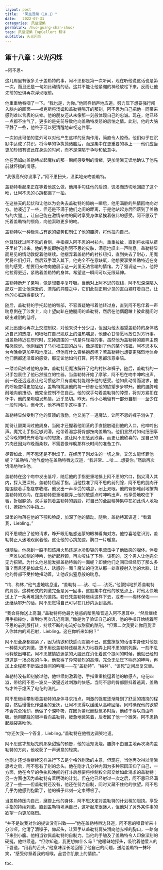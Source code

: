 ```yaml
---
layout: post
title:  "凤凰涅槃（18.1）"
date:   2022-07-31
categories: 凤凰涅槃
permalink: /huo-guang-shan-shuo/
tags: 凤凰涅槃 TopGellert 翻译
subtitle: 火光闪烁
---
```


## 第十八章：火光闪烁


~阿不思~

这几周里有很多关于盖勒特的事，阿不思都是第一次听闻，现在听他说这话也是第一次，而且还是一句如此动情的话。这并不能让他紧绷的神经放松下来，反而让他先前的恐惧再次浮现眼前。

他重重地吞咽了一下。“我也是，为你。”他同样悄声地应道，努力压下想要强行闯入脑内的画面——福克斯将汤姆和盖勒特隔开的那刻，阿不思为自己把他一同带来感到难以言表的庆幸。他的朋友还从未像那一刻般体现自己的忠诚。现在，他已经一点都不生气了，更多的是先前导致他向盖勒特发怒的后怕之情。此刻，他的大脑平静了一些，他终于可以更清醒地审视这件事。

一次如此可怕的意外可以对他产生这样的反向作用，简直令人惊奇。他们似乎在沉默中达成了共识，将今早的争执抛诸脑后，而是集中在更重要的事上——他们应当更加珍惜有彼此在身边的时间，而不是深陷于争吵和敌意中。

他在汤姆向盖勒特举起魔杖的那一瞬间感受到的情绪，更加清晰无误地确认了他先前就怀揣的情感。

“我很高兴你没事了。”阿不思扭头，温柔地亲吻盖勒特。

盖勒特看起来正在等着他这么做，他用手勾住他的后颈，饥渴而热切地回应了这个吻，让阿不思的心跳都漏了一拍。

在这些天的起伏和让他以为会失去盖勒特的惊魄一瞬后，他用满腔的热情回吻向对方。他凑近了一些，但还是不满于他们之间的距离，于是他站起身后回落到了盖勒特的大腿上，让自己能在激情亲吻的同时享受身体紧挨着彼此的感受。阿不思双手托着盖勒特的颚角，向他索取更多的吻。

盖勒特以一种极具占有欲的姿势钳制住了他的腰胯，将他拉向自己。

他轻轻抚过阿不思的身侧，手指探入阿不思的衬衫内，重重拉扯，直到将衣摆从裤子里扯了出来。他的手旋即触碰到阿不思的皮肤，满意地叹出一声喘息。盖勒特显而易见的情动敦促着他继续。他摆弄着盖勒特的衬衫纽扣，直到失去了耐心，用魔咒将它们打开，然后双手溜入其下。他完全不在意缺氧，他想要享受盖勒特近在身侧的感受，想要用亲吻向他展示这一刻里无法言喻的情绪。为了强调这一点，他将他拉得更近，紧贴着盖勒特的身体，希望这一瞬间可以无限延伸。

盖勒特断开了亲吻，像是想要平复呼吸。当他对上阿不思的视线，阿不思深深陷入那双一直让他深爱的、漂亮的异瞳之中，它们此刻正用少见的直白紧盯着自己，让他的心脏跳得更快了。

随后，盖勒特的手托起他的臀部，不容置疑地带着他转过身，直到阿不思伴着一声喘息倒在了沙发上，向上望向趴在他腿间的盖勒特，然后在他俩磨蹭上彼此腿间时叹出难耐的低哼。

如此迅速地再次上交控制权，对他来说十分少见，但因为他太渴望盖勒特的身体贴近自己的热度，和喷吐在自己肌肤上的温热喘息，他便心甘情愿地放任对方行事。当盖勒特近在咫尺时，忘掉周围的一切是件轻易的事，虽然他为盖勒特的直奔主题略感惊讶。他刚经历了马尔福庄园的战斗，像是按到了他的某个按钮。阿不思本以为今晚会更加平和地度过，但他有什么资格抱怨呢？若盖勒特也想要更强烈地体会他们俩都还活着的感受，那无论他如何打算，阿不思都乐意奉陪。

一缕凉风拂过他的身体，盖勒特用魔法解开了他的衬衫和裤子，随后，盖勒特的一只手包裹住了他已然挺立的性器。当盖勒特开始了摩挲，阿不思在吻中呻吟出声。前一晚还远远没让他习惯这种只有盖勒特能赐予他的感受。他如此动情而渴求，他的呼吸变得更加急促，盖勒特挑逗他的每一秒都让他的欲望步步攀升。他的腰胯难耐地向前扭动，他完全控制不住自己。他的双手勾着盖勒特的脖颈，将对方紧扣在怀中，他的亲吻越发热情，近乎恳切。昨天，他小心地留有一部分自制——至少在一段时间内。但今天，他不再在乎这种事了。

盖勒特显然受到了他的反馈的激励，他又施了一道魔法，让阿不思的裤子消失了。

期待让颤栗淌过他周身，当刚才还握着他阴茎的手直接触碰到他的入口，他呻吟出声。魔咒让手指足够润滑，他带着渴念将臀部按向盖勒特。他们显然对如何细细享受今晚的时光有着相同的想象，这让阿不思感到欣喜，而更让他欣喜的，是自己的穴肉还因为昨晚而柔软，不需要像昨晚那样长时间的准备工作。

尽管如此，阿不思还是不耐烦了。在经历了刚发生的一切之后，又怎么能怪罪他呢？“盖勒特，”他气虚地在盖勒特唇边叹道，“我非常……哈……想要你。”然后再次饥渴地吻住他。

盖勒特在这个吻中发出低哼，随后他的手指更重地抵上阿不思的穴口，指尖滑入其内，探入更深处。盖勒特屈起手指。当他找准了阿不思的前列腺，阿不思的肌肉开始围绕着手指痉挛收缩，他发出一声享受的喘息，闭上双眼。他的臀部难耐地按向盖勒特的方向，在盖勒特更重地戳弄上他的敏感点时呻吟出声。他享受地咬住下唇，折起脖颈，双手紧抓着盖勒特的肩膀，将自己的全副精神集中在如此诱人地吸引、撩拨他的手指上。

温柔的吻落在他的下颚和脸庞，加深了他的情动。随后，盖勒特耳语道：“看着我，Liebling。”

阿不思顺应了他的请求，睁开眼用魅惑迷蒙的眼神看向对方。他惊喜地意识到，盖勒特正入迷地观察着他。这让他的心跳加速，胸口一片暖意。

但随后，他感到一股不知该用火热还是冰冷形容的电流击中了他敏感的腺体。伴着一声难以抑制的呻吟，他折起脖颈，再次咬住了下唇。该死的，这个男人让他完全无力招架。为什么他总能发掘盖勒特新的一面呢？即使他们之间已经经历了那么多事？而且还是如此勾人、诱惑的一面？魔法的电流从那一处直接射入他的大脑，让他的臀部不受控地扭动着，让他叹出窒息般的喘息。

“梅、梅林，”他气虚地喘息道，“盖勒特……该、哈……该死。”他颤抖地抓着盖勒特的肩膀，这种形式的刺激完全是另一回事，这般集中在他的敏感点上，将他太快地送上了一条再难回头的道路。若任凭盖勒特继续这样下去，或者——梅林保佑——还继续攀升的话，阿不思觉得自己可以在几秒内达到高潮。

“我会将你送上高潮，”盖勒特将他最为魅惑的暗黑嗓音送入阿不思耳中，“然后继续用手指操你，直到你再次几近高潮，”像是为了验证自己的话，他的手指开始绕着阿不思的前列腺打转，持续不断的电流好似甜蜜的酷刑，“但第二次我要让你用我深入你体内的鸡巴射，Liebling。这在你听来如何？”

阿不思全身都绷紧了，因为情欲和快感而震颤不已。这些撩拨的话语本身便对他是一种莫大的刺激，更不用说盖勒特还越发大力地戳弄上阿不思的前列腺，一刻不息地释放出电花。阿不思被情欲迷蒙的大脑还在消化着这个提问的时候，他就已经知道这是一场必败的斗争。他获得了异常猛烈的高潮，完全无法压下响亮的呻吟，再加上全程都不断溢出唇间的吟哦——在“盖勒特”、“梅林”、“该死”之间反复交替。

盖勒特没有即刻放过他，他继续刺激着他，手指重重挑逗着他的敏感点，电花四溢，带给阿不思一波又一波逼近过刺激的快感。当阿不思的臀部颤抖着逃离，盖勒特才终于熄灭了电花的洗礼。

阿不思继续攀附着盖勒特的身体寻求指点，刺激的强度逐渐降到了舒适的搔挠的程度，然后慢慢化作温柔的爱抚，让阿不思得以缓缓从高峰回落，同时确保他的欲望不会完全冷却。他做了个深呼吸，在因为紧张而缺氧多时后，他终于得以自由呼吸。他用朦胧的眼神看向盖勒特，疲惫地微笑着，后者回了他一个微笑。阿不思扬起脑袋亲吻他。

“你还欠我一个答复，Liebling。”盖勒特在他唇边调笑地道。

阿不思这才想起先前那条甜蜜的预告，他的脸颊发烧，腰胯不由自主地再次凑向盖勒特的方向，他收获了一声满意的轻笑。

他刚才还觉得继续这样进行下去是个格外刺激的主意，但现在，当他再次得以清晰思考之后，阿不思有了别的念头。他在刚才几分钟内因为多种原因压抑了自己，一方面，他在今早的争执和晚间的打斗后想要将控制权全部交给如此渴求的盖勒特；另一方面也因为盖勒特有着明确的计划。但在他已经射过一次之后，阿不思已经满足了一些——但盖勒特还没有，他还在努力自制，同时又藏不住他的欲望。阿不思几乎为他感到抱歉了，他的裤子此刻一定束缚极了。

当盖勒特压向自己，磨蹭上他的身体，阿不思决定对盖勒特的计划稍加阻挠。享受手指的持续刺激，直到盖勒特填满自己，这听起来很迷人，但他对了另外某件事的欲望一向更加强烈。

“并不是说我对你的提议没有兴致——”他在盖勒特唇边轻道，阿不思的嗓音听来十分沙哑，他清了清嗓子，仰起头，让双手从盖勒特肩头滑向他赤裸的胸口，一路向下来到小腹。他相当钦佩盖勒特的自制力。当他的手触及了盖勒特令人印象深刻的硬挺，他继续道，“但你知道，我更想做什么吗？”他暧昧地探头，吸吮着他爱人的下唇道，“用我的舌头，”他意味深长地回答了他自己的问题，送给盖勒特一抹坏笑，“感受你抵着我的咽喉，品尝你肌肤上的情欲。”

tbc.
